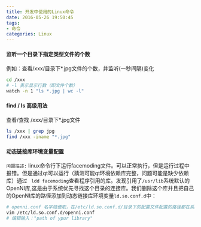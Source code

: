 ```yaml
---
title: 开发中使用的Linux命令
date: 2016-05-26 19:50:45
tags:
- 命令
categories: Linux
---
```

#### 监听一个目录下指定类型文件的个数
例如：查看/xxx/目录下*.jpg文件的个数，并监听(一秒间隔)变化
``` bash
cd /xxx
# -l 表示显示行数（即文件个数）
watch -n 1 "ls *.jpg | wc -l"
```
#### find / ls 高级用法
查看/查找 /xxx/目录下*.jpg文件
``` bash
ls /xxx | grep jpg
find /xxx -iname "*.jpg"
```

#### 动态链接库环境变量配置

  `问题描述:` linux命令行下运行facemoding文件。可以正常执行，但是运行过程中报错。但是通过qt可以运行（猜测可能qt环境依赖库完整，问题可能是缺少依赖库）通过 ` ldd facemoding`查看程序引用的库。发现引用了`/usr/lib`系统默认的OpenNI库,这是由于系统优先寻找这个目录的连接库。我们删除这个库并且把自己的OpenNI库的路径添加到动态链接库环境变量`ld.so.conf.d`中：
  ``` bash
  # openni.conf 名字随便取，在/etc/ld.so.conf.d/目录下的配置文件配置的路径都在系统搜索范围
  vim /etc/ld.so.conf.d/openni.conf
  # 编辑输入："path of ypur library"
  ```